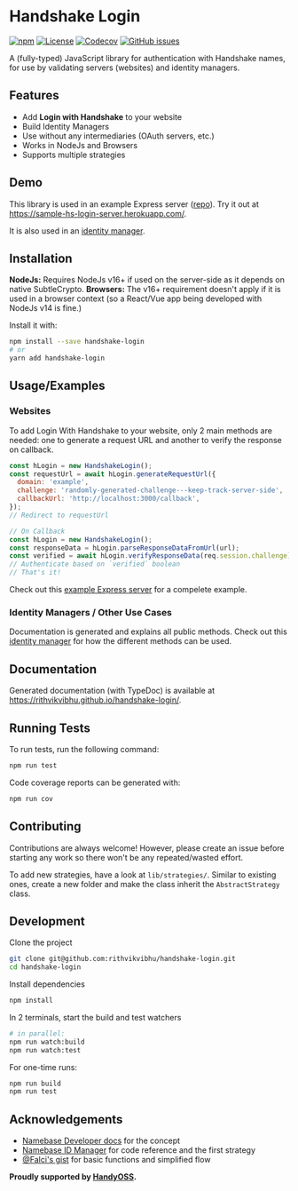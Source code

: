 # Handshake Login

[![npm](https://img.shields.io/npm/v/handshake-login)](https://www.npmjs.com/package/handshake-login) [![License](https://img.shields.io/npm/l/handshake-login)](https://github.com/htools-org/handshake-login/blob/master/LICENSE) [![Codecov](https://img.shields.io/codecov/c/github/rithvikvibhu/handshake-login)]() [![GitHub issues](https://img.shields.io/github/issues/rithvikvibhu/handshake-login)](https://github.com/htools-org/handshake-login/issues)

A (fully-typed) JavaScript library for authentication with Handshake names, for use by validating servers (websites) and identity managers.

## Features

- Add **Login with Handshake** to your website
- Build Identity Managers
- Use without any intermediaries (OAuth servers, etc.)
- Works in NodeJs and Browsers
- Supports multiple strategies

## Demo

This library is used in an example Express server ([repo](https://github.com/htools-org/sample-hs-login-server)).
Try it out at https://sample-hs-login-server.herokuapp.com/.

It is also used in an [identity manager](https://github.com/htools-org/htools-id-manager).

## Installation

**NodeJs:** Requires NodeJs v16+ if used on the server-side as it depends on native SubtleCrypto.
**Browsers:** The v16+ requirement doesn't apply if it is used in a browser context (so a React/Vue app being developed with NodeJs v14 is fine.)

Install it with:

```sh
npm install --save handshake-login
# or
yarn add handshake-login
```

## Usage/Examples

### Websites

To add Login With Handshake to your website, only 2 main methods are needed: one to generate a request URL and another to verify the response on callback.

```javascript
const hLogin = new HandshakeLogin();
const requestUrl = await hLogin.generateRequestUrl({
  domain: 'example',
  challenge: 'randomly-generated-challenge---keep-track-server-side',
  callbackUrl: 'http://localhost:3000/callback',
});
// Redirect to requestUrl

// On Callback
const hLogin = new HandshakeLogin();
const responseData = hLogin.parseResponseDataFromUrl(url);
const verified = await hLogin.verifyResponseData(req.session.challenge);
// Authenticate based on `verified` boolean
// That's it!
```

Check out this [example Express server](https://github.com/htools-org/sample-hs-login-server) for a compelete example.

### Identity Managers / Other Use Cases

Documentation is generated and explains all public methods.
Check out this [identity manager](https://github.com/htools-org/htools-id-manager) for how the different methods can be used.

## Documentation

Generated documentation (with TypeDoc) is available at https://rithvikvibhu.github.io/handshake-login/.

## Running Tests

To run tests, run the following command:

```sh
npm run test
```

Code coverage reports can be generated with:

```sh
npm run cov
```

## Contributing

Contributions are always welcome! However, please create an issue before starting any work so there won't be any repeated/wasted effort.

To add new strategies, have a look at `lib/strategies/`. Similar to existing ones, create a new folder and make the class inherit the `AbstractStrategy` class.

## Development

Clone the project

```sh
git clone git@github.com:rithvikvibhu/handshake-login.git
cd handshake-login
```

Install dependencies

```sh
npm install
```

In 2 terminals, start the build and test watchers

```sh
# in parallel:
npm run watch:build
npm run watch:test
```

For one-time runs:

```sh
npm run build
npm run test
```

## Acknowledgements

- [Namebase Developer docs](https://docs.namebase.io/handshake-login/oidc) for the concept
- [Namebase ID Manager](https://github.com/namebasehq/handshake-id-manager) for code reference and the first strategy
- [@Falci's gist](https://gist.github.com/Falci/8e12be1b9538c4521a3d312a02e4682d) for basic functions and simplified flow

**Proudly supported by [HandyOSS](https://github.com/HandyOSS/HandyGrants).**
